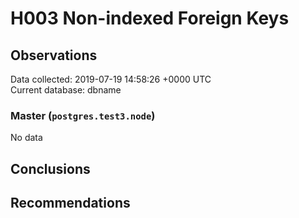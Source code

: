# H003 Non-indexed Foreign Keys #

## Observations ##
Data collected: 2019-07-19 14:58:26 +0000 UTC  
Current database: dbname  

### Master (`postgres.test3.node`) ###


No data


## Conclusions ##


## Recommendations ##

